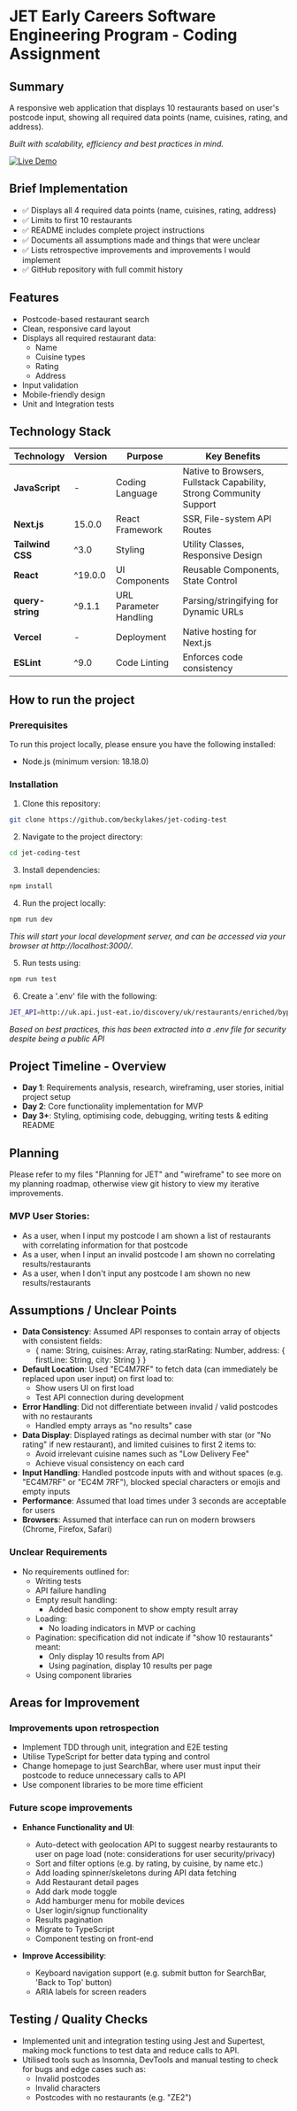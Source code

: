 # JET Early Careers Software Engineering Program - Coding Assignment

## Summary
A responsive web application that displays 10 restaurants based on user's postcode input, showing all required data points (name, cuisines, rating, and address).

*Built with scalability, efficiency and best practices in mind.*

[![Live Demo](https://img.shields.io/badge/Live_Demo-Available-success)](https://jet-coding-test.vercel.app/)

## Brief Implementation
- ✅ Displays all 4 required data points (name, cuisines, rating, address)  
- ✅ Limits to first 10 restaurants  
- ✅ README includes complete project instructions  
- ✅ Documents all assumptions made and things that were unclear  
- ✅ Lists retrospective improvements and improvements I would implement  
- ✅ GitHub repository with full commit history

## Features
- Postcode-based restaurant search
- Clean, responsive card layout
- Displays all required restaurant data:
  - Name
  - Cuisine types
  - Rating
  - Address
- Input validation
- Mobile-friendly design
- Unit and Integration tests


## Technology Stack
| Technology      | Version   | Purpose                          | Key Benefits                          |
|-----------------|-----------|----------------------------------|---------------------------------------|
| **JavaScript**      | -      | Coding Language                   | Native to Browsers, Fullstack Capability, Strong Community Support          |
| **Next.js**     | 15.0.0    | React Framework                  | SSR, File-system API Routes  |
| **Tailwind CSS**| ^3.0      | Styling                         | Utility Classes, Responsive Design      |
| **React**       | ^19.0.0   | UI Components                   | Reusable Components, State Control                   |
| **query-string**| ^9.1.1    | URL Parameter Handling          | Parsing/stringifying for Dynamic URLs           |
| **Vercel**      | -         | Deployment                      | Native hosting for Next.js                |
| **ESLint**      | ^9.0      | Code Linting                    | Enforces code consistency             |


## How to run the project
### Prerequisites 
To run this project locally, please ensure you have the following installed:
* Node.js (minimum version: 18.18.0)

### Installation
1. Clone this repository:
```bash
git clone https://github.com/beckylakes/jet-coding-test
```
2. Navigate to the project directory:
```bash
cd jet-coding-test
```
3. Install dependencies:
```bash
npm install
```
4. Run the project locally:
```bash
npm run dev
```
*This will start your local development server, and can be accessed via your browser at http://localhost:3000/*.

5. Run tests using:
```bash
npm run test
```

6. Create a '.env' file with the following:
```bash
JET_API=http://uk.api.just-eat.io/discovery/uk/restaurants/enriched/bypostcode/
```
*Based on best practices, this has been extracted into a .env file for security despite being a public API*

## Project Timeline - Overview
* **Day 1**: Requirements analysis, research, wireframing, user stories, initial project setup
* **Day 2**: Core functionality implementation for MVP
* **Day 3+**: Styling, optimising code, debugging, writing tests & editing README

## Planning
Please refer to my files "Planning for JET" and "wireframe" to see more on my planning roadmap, otherwise view git history to view my iterative improvements.
### MVP User Stories:
* As a user, when I input my postcode I am shown a list of restaurants with correlating information for that postcode
* As a user, when I input an invalid postcode I am shown no correlating results/restaurants
* As a user, when I don't input any postcode I am shown no new results/restaurants


## Assumptions / Unclear Points
* **Data Consistency**: Assumed API responses to contain array of objects with consistent fields:
    - { name: String, cuisines: Array, rating.starRating: Number, address: { firstLine: String, city: String } }
* **Default Location**: Used "EC4M7RF" to fetch data (can immediately be replaced upon user input) on first load to:
  - Show users UI on first load
  - Test API connection during development
* **Error Handling**: Did not differentiate between invalid / valid postcodes with no restaurants
    - Handled empty arrays as "no results" case
* **Data Display**: Displayed ratings as decimal number with star (or "No rating" if new restaurant), and limited cuisines to first 2 items to:
  - Avoid irrelevant cuisine names such as "Low Delivery Fee"
  - Achieve visual consistency on each card
* **Input Handling**: Handled postcode inputs with and without spaces (e.g. "EC4M7RF" or "EC4M 7RF"), blocked special characters or emojis and empty inputs
* **Performance**: Assumed that load times under 3 seconds are acceptable for users
* **Browsers**: Assumed that interface can run on modern browsers (Chrome, Firefox, Safari)

### Unclear Requirements
* No requirements outlined for:
  - Writing tests
  - API failure handling
  - Empty result handling:
    - Added basic component to show empty result array
  - Loading:
    - No loading indicators in MVP or caching
  - Pagination: specification did not indicate if "show 10 restaurants" meant:
    - Only display 10 results from API
    - Using pagination, display 10 results per page
  - Using component libraries


## Areas for Improvement
### Improvements upon retrospection
* Implement TDD through unit, integration and E2E testing
* Utilise TypeScript for better data typing and control
* Change homepage to just SearchBar, where user must input their postcode to reduce unnecessary calls to API
* Use component libraries to be more time efficient

### Future scope improvements
* **Enhance Functionality and UI**:
  - Auto-detect with geolocation API to suggest nearby restaurants to user on page load (note: considerations for user security/privacy)
  - Sort and filter options (e.g. by rating, by cuisine, by name etc.)
  - Add loading spinner/skeletons during API data fetching
  - Add Restaurant detail pages
  - Add dark mode toggle
  - Add hamburger menu for mobile devices
  - User login/signup functionality
  - Results pagination
  - Migrate to TypeScript
  - Component testing on front-end

* **Improve Accessibility**:
  - Keyboard navigation support (e.g. submit button for SearchBar, 'Back to Top' button)
  - ARIA labels for screen readers

## Testing / Quality Checks
* Implemented unit and integration testing using Jest and Supertest, making mock functions to test data and reduce calls to API.
* Utilised tools such as Insomnia, DevTools and manual testing to check for bugs and edge cases such as:
    - Invalid postcodes
    - Invalid characters
    - Postcodes with no restaurants (e.g. "ZE2")
